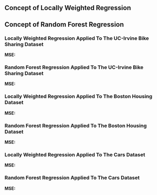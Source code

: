 ## Concept of Locally Weighted Regression



## Concept of Random Forest Regression



### Locally Weighted Regression Applied To The UC-Irvine Bike Sharing Dataset


**MSE:**

### Random Forest Regression Applied To The UC-Irvine Bike Sharing Dataset


**MSE:**

### Locally Weighted Regression Applied To The Boston Housing Dataset


**MSE:**

### Random Forest Regression Applied To The Boston Housing Dataset


**MSE:**

### Locally Weighted Regression Applied To The Cars Dataset


**MSE:**

### Random Forest Regression Applied To The Cars Dataset


**MSE:**

